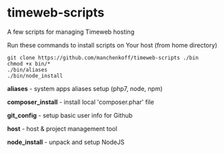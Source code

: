 # timeweb-scripts
A few scripts for managing Timeweb hosting

Run these commands to install scripts on Your host (from home directory)

```
git clone https://github.com/manchenkoff/timeweb-scripts ./bin
chmod +x bin/*
./bin/aliases
./bin/node_install
```

**aliases** - system apps aliases setup (php7, node, npm)

**composer_install** - install local 'composer.phar' file

**git_config** - setup basic user info for Github

**host** - host & project management tool

**node_install** - unpack and setup NodeJS
